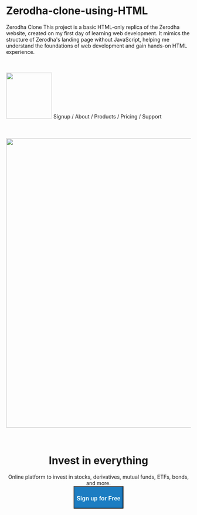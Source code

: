 # Zerodha-clone-using-HTML
Zerodha Clone 
This project is a basic HTML-only replica of the Zerodha website, created on my first day of learning web development. It mimics the structure of Zerodha's landing page without  JavaScript, helping me understand the foundations of web development and gain hands-on HTML experience.
<html>
 <body>
 <br></br>
    <img width="125" src="Screenshot 2024-10-29 221819.png"></img>
   <span>       Signup        /      </span>  <span> About  /</span>  <span> Products  /</span> 
   <span> Pricing  /</span>  <span> Support  </span> 
   <br></br>
   <br></br>
    <div>
      <center> 
         <img width="789" src="landing.png"></img>
      </center>
    </div>
    <br></br>
      <center>
         <span><h1>Invest in everything </h1> </span>
        </center>
       <div></div>
     <center> 
      <span>Online platform to invest in stocks, derivatives, mutual funds, ETFs, bonds, and more.</span>
    </center> 
  </html>
   <center>
    <a href="https://zerodha.com/open-account" target="_blank" style="text-decoration: none;">
    <button style="background-color: rgb(28, 125, 194);"">
    <h3 style="color: azure;"> Sign up for Free </h3>
   </button>
  </a>
 
 </center>
    </body>
    </html>
